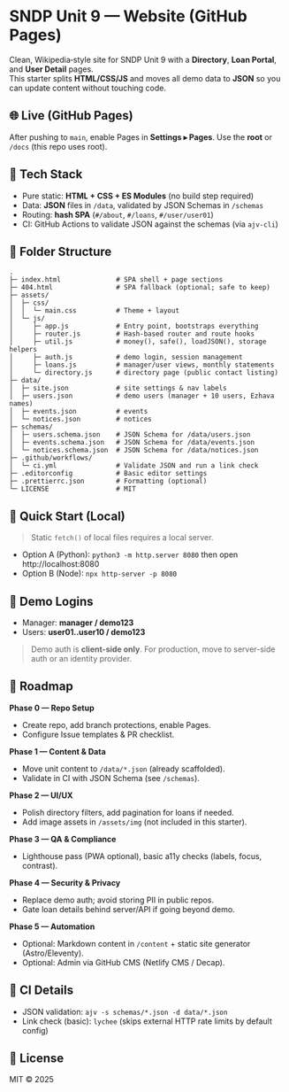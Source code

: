 # SNDP Unit 9 — Website (GitHub Pages)

Clean, Wikipedia‑style site for SNDP Unit 9 with a **Directory**, **Loan Portal**, and **User Detail** pages.  
This starter splits **HTML/CSS/JS** and moves all demo data to **JSON** so you can update content without touching code.

## 🌐 Live (GitHub Pages)
After pushing to `main`, enable Pages in **Settings ▸ Pages**. Use the **root** or `/docs` (this repo uses root).

## 🧱 Tech Stack
- Pure static: **HTML + CSS + ES Modules** (no build step required)
- Data: **JSON** files in `/data`, validated by JSON Schemas in `/schemas`
- Routing: **hash SPA** (`#/about`, `#/loans`, `#/user/user01`)
- CI: GitHub Actions to validate JSON against the schemas (via `ajv-cli`)

## 📁 Folder Structure
```
.
├─ index.html              # SPA shell + page sections
├─ 404.html                # SPA fallback (optional; safe to keep)
├─ assets/
│  ├─ css/
│  │  └─ main.css          # Theme + layout
│  └─ js/
│     ├─ app.js            # Entry point, bootstraps everything
│     ├─ router.js         # Hash-based router and route hooks
│     ├─ util.js           # money(), safe(), loadJSON(), storage helpers
│     ├─ auth.js           # demo login, session management
│     ├─ loans.js          # manager/user views, monthly statements
│     └─ directory.js      # directory page (public contact listing)
├─ data/
│  ├─ site.json            # site settings & nav labels
│  ├─ users.json           # demo users (manager + 10 users, Ezhava names)
│  ├─ events.json          # events
│  └─ notices.json         # notices
├─ schemas/
│  ├─ users.schema.json    # JSON Schema for /data/users.json
│  ├─ events.schema.json   # JSON Schema for /data/events.json
│  └─ notices.schema.json  # JSON Schema for /data/notices.json
├─ .github/workflows/
│  └─ ci.yml               # Validate JSON and run a link check
├─ .editorconfig           # Basic editor settings
├─ .prettierrc.json        # Formatting (optional)
└─ LICENSE                 # MIT
```

## 🚀 Quick Start (Local)
> Static `fetch()` of local files requires a local server.
- Option A (Python): `python3 -m http.server 8080` then open http://localhost:8080
- Option B (Node): `npx http-server -p 8080`

## 🔐 Demo Logins
- Manager: **manager / demo123**
- Users: **user01..user10 / demo123**

> Demo auth is **client-side only**. For production, move to server-side auth or an identity provider.

## 🧭 Roadmap
**Phase 0 — Repo Setup**
- Create repo, add branch protections, enable Pages.
- Configure Issue templates & PR checklist.

**Phase 1 — Content & Data**
- Move unit content to `/data/*.json` (already scaffolded).
- Validate in CI with JSON Schema (see `/schemas`).

**Phase 2 — UI/UX**
- Polish directory filters, add pagination for loans if needed.
- Add image assets in `/assets/img` (not included in this starter).

**Phase 3 — QA & Compliance**
- Lighthouse pass (PWA optional), basic a11y checks (labels, focus, contrast).

**Phase 4 — Security & Privacy**
- Replace demo auth; avoid storing PII in public repos.
- Gate loan details behind server/API if going beyond demo.

**Phase 5 — Automation**
- Optional: Markdown content in `/content` + static site generator (Astro/Eleventy).
- Optional: Admin via GitHub CMS (Netlify CMS / Decap).

## 🧪 CI Details
- JSON validation: `ajv -s schemas/*.json -d data/*.json`
- Link check (basic): `lychee` (skips external HTTP rate limits by default config)

## 📄 License
MIT © 2025

